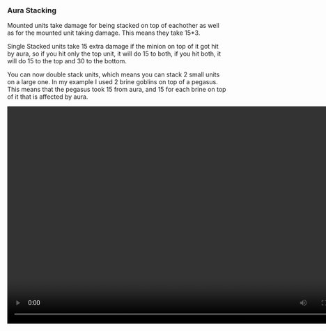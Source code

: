 ### Aura Stacking


Mounted units take damage for being stacked on top of eachother as well as for the mounted unit taking damage. This means they take 15*3.


Single Stacked units take 15 extra damage if the minion on top of it got hit by aura, so if you hit only the top unit, it will do 15 to both, if you hit both, it will do 15 to the top and 30 to the bottom.


You can now double stack units, which means you can stack 2 small units on a large one. In my example I used 2 brine goblins on top of a pegasus. This means that the pegasus took 15 from aura, and 15 for each brine on top of it that is affected by aura.


<video controls="true" width="800" height="500" ><source src="https://raw.githubusercontent.com/1IlIl/wikidata/main/tra_trsw2_stuff/AuraStacking.mp4"></video>
